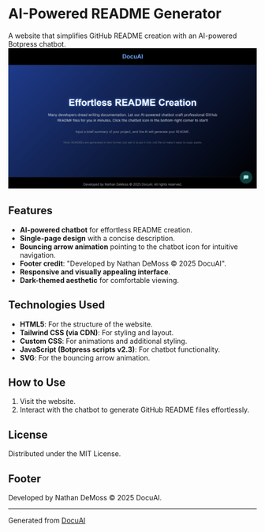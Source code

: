 # AI-Powered README Generator 

A website that simplifies GitHub README creation with an AI-powered Botpress chatbot. 
   ![UI](docuai.png)

## Features 

- **AI-powered chatbot** for effortless README creation. 
- **Single-page design** with a concise description. 
- **Bouncing arrow animation** pointing to the chatbot icon for intuitive navigation. 
- **Footer credit**: "Developed by Nathan DeMoss © 2025 DocuAI". 
- **Responsive and visually appealing interface**. 
- **Dark-themed aesthetic** for comfortable viewing. 

## Technologies Used 

- **HTML5**: For the structure of the website. 
- **Tailwind CSS (via CDN)**: For styling and layout. 
- **Custom CSS**: For animations and additional styling. 
- **JavaScript (Botpress scripts v2.3)**: For chatbot functionality. 
- **SVG**: For the bouncing arrow animation. 

## How to Use 

1. Visit the website. 
2. Interact with the chatbot to generate GitHub README files effortlessly. 

## License 

Distributed under the MIT License. 

## Footer 

Developed by Nathan DeMoss © 2025 DocuAI. 

--- 
Generated from [DocuAI](https://docu-ai-git.vercel.app/) 
